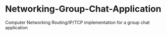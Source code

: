 # Networking-Group-Chat-Application
Computer Networking Routing/IP/TCP implementation for a group chat application
